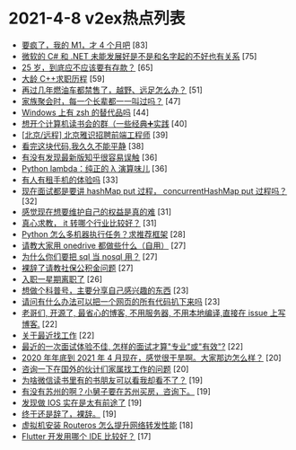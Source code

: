 # 2021-4-8 v2ex热点列表

+ [要疯了，我的 M1，才 4 个月吧](https://www.v2ex.com/t/768960#reply83) [83]
+ [微软的 C# 和 .NET 未能发展好是不是和名字起的不好也有关系](https://www.v2ex.com/t/768962#reply75) [75]
+ [25 岁，到底应不应该要有存款？](https://www.v2ex.com/t/769087#reply65) [65]
+ [大龄 C++求职历程](https://www.v2ex.com/t/769036#reply59) [59]
+ [再过几年燃油车都禁售了，越野、远足怎么办？](https://www.v2ex.com/t/769103#reply51) [51]
+ [家族聚会时，每一个长辈都一一叫过吗？](https://www.v2ex.com/t/769013#reply47) [47]
+ [Windows 上有 zsh 的替代品吗](https://www.v2ex.com/t/769061#reply44) [44]
+ [想开个计算机读书会的群（一些经典➕实践](https://www.v2ex.com/t/769031#reply40) [40]
+ [[北京/远程] 北京雅识招聘前端工程师](https://www.v2ex.com/t/769052#reply39) [39]
+ [看完这块代码,我久久不能平静](https://www.v2ex.com/t/769094#reply38) [38]
+ [有没有发现最新版知乎很容易误触](https://www.v2ex.com/t/768929#reply36) [36]
+ [Python lambda：纯正的 λ 演算味儿](https://www.v2ex.com/t/768990#reply36) [36]
+ [有人有租手机的体验吗](https://www.v2ex.com/t/768914#reply33) [33]
+ [现在面试都是要讲 hashMap put 过程， concurrentHashMap put 过程吗？](https://www.v2ex.com/t/769027#reply32) [32]
+ [感觉现在想要维护自己的权益是真的难](https://www.v2ex.com/t/769030#reply31) [31]
+ [真心求教， it 转哪个行业比较好？](https://www.v2ex.com/t/769104#reply31) [31]
+ [Python 怎么多机器执行任务？求推荐框架](https://www.v2ex.com/t/768952#reply28) [28]
+ [请教大家用 onedrive 都做些什么（自用）](https://www.v2ex.com/t/769105#reply27) [27]
+ [为什么你们要把 sql 当 nosql 用？](https://www.v2ex.com/t/769160#reply27) [27]
+ [裸辞了请教社保公积金问题](https://www.v2ex.com/t/768956#reply27) [27]
+ [入职一星期离职了](https://www.v2ex.com/t/769053#reply26) [26]
+ [想做个科普号，主要分享自己感兴趣的东西](https://www.v2ex.com/t/769035#reply23) [23]
+ [请问有什么办法可以把一个网页的所有代码扒下来吗](https://www.v2ex.com/t/769055#reply23) [23]
+ [老哥们, 开源了, 最省心的博客, 不用服务器, 不用本地编译,直接在 issue 上写博客.](https://www.v2ex.com/t/769037#reply22) [22]
+ [关于最近找工作](https://www.v2ex.com/t/769149#reply22) [22]
+ [最近的一次面试体验不佳, 怎样的面试才算"专业"或"有效"?](https://www.v2ex.com/t/768963#reply22) [22]
+ [2020 年年底到 2021 年 4 月现在，感觉很干旱啊。大家那边怎么样？](https://www.v2ex.com/t/769072#reply20) [20]
+ [咨询一下在国外的伙计们家属找工作的问题](https://www.v2ex.com/t/768973#reply20) [20]
+ [为啥微信读书里有的书朋友可以看我却看不了？](https://www.v2ex.com/t/768915#reply19) [19]
+ [有没有苏州的啊？小舅子要在苏州买房，咨询下。](https://www.v2ex.com/t/768926#reply19) [19]
+ [发现做 IOS 实在是太有前途了](https://www.v2ex.com/t/769201#reply19) [19]
+ [终于还是辞了，裸辞。](https://www.v2ex.com/t/768957#reply19) [19]
+ [虚拟机安装 Routeros 怎么提升网络转发性能](https://www.v2ex.com/t/768911#reply18) [18]
+ [Flutter 开发用哪个 IDE 比较好？](https://www.v2ex.com/t/769084#reply17) [17]
